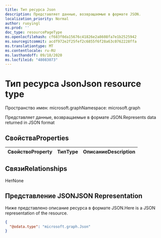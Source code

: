 ```yaml
---
title: Тип ресурса Json
description: Представляет данные, возвращаемые в формате JSON.
localization_priority: Normal
author: ruoyingl
ms.prod: ''
doc_type: resourcePageType
ms.openlocfilehash: cf683f0da15676c41826e2a8608fa7e1b2525942
ms.sourcegitcommit: acdf972e2f25fef2c6855f6f28a63c0762228ffa
ms.translationtype: MT
ms.contentlocale: ru-RU
ms.lasthandoff: 09/18/2020
ms.locfileid: "48083073"
---
```

# <a name="json-resource-type"></a><span data-ttu-id="0309e-103">Тип ресурса Json</span><span class="sxs-lookup"><span data-stu-id="0309e-103">Json resource type</span></span>

<span data-ttu-id="0309e-104">Пространство имен: microsoft.graph</span><span class="sxs-lookup"><span data-stu-id="0309e-104">Namespace: microsoft.graph</span></span>

<span data-ttu-id="0309e-105">Представляет данные, возвращаемые в формате JSON.</span><span class="sxs-lookup"><span data-stu-id="0309e-105">Represents data returned in JSON format</span></span>
## <a name="properties"></a><span data-ttu-id="0309e-106">Свойства</span><span class="sxs-lookup"><span data-stu-id="0309e-106">Properties</span></span>
|<span data-ttu-id="0309e-107">Свойство</span><span class="sxs-lookup"><span data-stu-id="0309e-107">Property</span></span>|<span data-ttu-id="0309e-108">Тип</span><span class="sxs-lookup"><span data-stu-id="0309e-108">Type</span></span>|<span data-ttu-id="0309e-109">Описание</span><span class="sxs-lookup"><span data-stu-id="0309e-109">Description</span></span>|
|:---|:---|:---|

## <a name="relationships"></a><span data-ttu-id="0309e-110">Связи</span><span class="sxs-lookup"><span data-stu-id="0309e-110">Relationships</span></span>
<span data-ttu-id="0309e-111">Нет</span><span class="sxs-lookup"><span data-stu-id="0309e-111">None</span></span>
## <a name="json-representation"></a><span data-ttu-id="0309e-112">Представление JSON</span><span class="sxs-lookup"><span data-stu-id="0309e-112">JSON Representation</span></span>
<span data-ttu-id="0309e-113">Ниже представлено описание ресурса в формате JSON.</span><span class="sxs-lookup"><span data-stu-id="0309e-113">Here is a JSON representation of the resource.</span></span>
<!--{
  "blockType": "resource",
  "@odata.type": "microsoft.graph.Json"
}-->
``` json
{
  "@odata.type": "microsoft.graph.Json"
}
```




